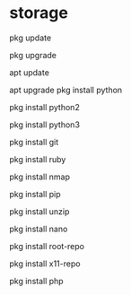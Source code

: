 # storage
pkg update

pkg upgrade

apt update

apt upgrade
pkg install python

pkg install python2

pkg install python3

pkg install git

pkg install ruby

pkg install nmap

pkg install pip

pkg install unzip

pkg install nano

pkg install root-repo

pkg install x11-repo

pkg install php
